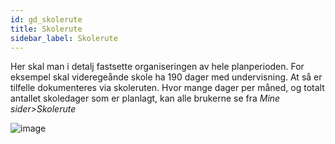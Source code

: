 ```yaml
---
id: gd_skolerute
title: Skolerute
sidebar_label: Skolerute
---
```


Her skal man i detalj fastsette organiseringen av hele planperioden. For eksempel skal videregeånde skole ha 190 dager med undervisning. At så er tilfelle dokumenteres via skoleruten. Hvor mange dager per måned, og totalt antallet skoledager som er planlagt, kan alle brukerne se fra _Mine sider>Skolerute_

![image](https://user-images.githubusercontent.com/80097133/120627759-477bc700-c464-11eb-802c-092aac4921d8.png)

